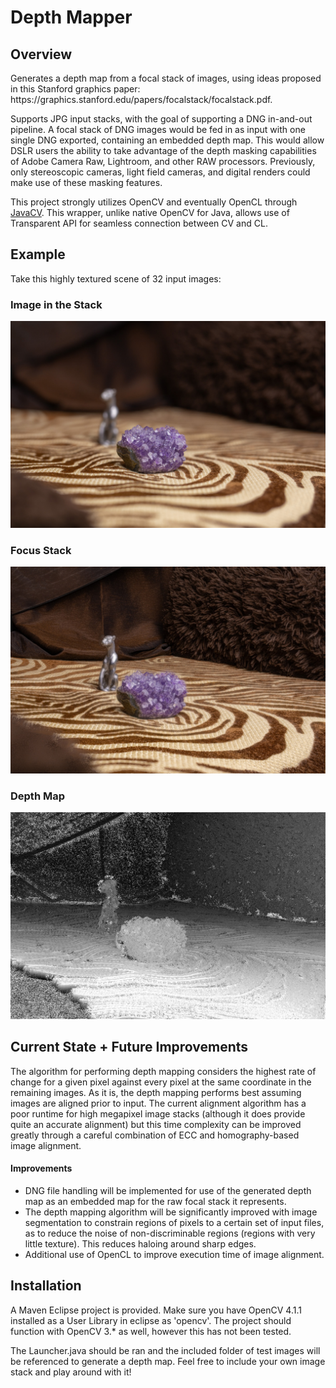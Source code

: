 <h1>Depth Mapper</h1>

<h2> Overview </h2>
Generates a depth map from a focal stack of images, using ideas proposed in this Stanford graphics paper: https://graphics.stanford.edu/papers/focalstack/focalstack.pdf.

Supports JPG input stacks, with the goal of supporting a DNG in-and-out pipeline. A focal stack of DNG images would be fed in as input with one single DNG exported, containing an embedded depth map. This would allow DSLR users the ability to take advantage of the depth masking capabilities of Adobe Camera Raw, Lightroom, and other RAW processors. Previously, only stereoscopic cameras, light field cameras, and digital renders could make use of these masking features.


This project strongly utilizes OpenCV and eventually OpenCL through [JavaCV](https://github.com/bytedeco/javacv). This wrapper, unlike native OpenCV for Java, allows use of Transparent API for seamless connection between CV and CL.

<h2>Example</h2>
Take this highly textured scene of 32 input images:

<h3>Image in the Stack</h3>

![Image with shallow depth of field](/src/TestImages/_0009_Highly%20Textured%20Input%20-%2009.jpg)

<h3>Focus Stack</h3>

![Focus stack of highly textured scene](/src/gitresources/Focus%20Stacked.jpg)

<h3>Depth Map</h3>

![Depth map of highly textured scene](/src/gitresources/Depth%20Map.jpg)


<h2>Current State + Future Improvements</h2>
The algorithm for performing depth mapping considers the highest rate of change for a given pixel against every pixel at the same coordinate in the remaining images. As it is, the depth mapping performs best assuming images are aligned prior to input. The current alignment algorithm has a poor runtime for high megapixel image stacks (although it does provide quite an accurate alignment) but this time complexity can be improved greatly through a careful combination of ECC and homography-based image alignment. 

<h4>Improvements</h4>

- DNG file handling will be implemented for use of the generated depth map as an embedded map for the raw focal stack it represents.
- The depth mapping algorithm will be significantly improved with image segmentation to constrain regions of pixels to a certain set of input files, as to reduce the noise of non-discriminable regions (regions with very little texture). This reduces haloing around sharp edges.
- Additional use of OpenCL to improve execution time of image alignment.


<h2>Installation</h2>

A Maven Eclipse project is provided. Make sure you have OpenCV 4.1.1 installed as a User Library in eclipse as 'opencv'. The project should function with OpenCV 3.* as well, however this has not been tested.

The Launcher.java should be ran and the included folder of test images will be referenced to generate a depth map. Feel free to include your own image stack and play around with it!
